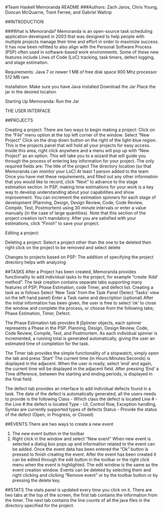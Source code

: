 #Team Haskell Memoranda README
###Authors: Zach Jaros, Chris Young, Duncan McQuarrie, Trent Ferree, and Gabriel Waltrip


##INTRODUCTION

###What is Memoranda?
Memoranda is an open-source task scheduling application developed in 2003 that was designed to help people with multiple projects manage their time and effort in order to maximize success. It has now been refitted to also align with the Personal Software Process (PSP) often used in software-based work environments. Some of these new features include Lines of Code (LoC) tracking, task timers, defect logging, and stage estimation.

Requirements:
Java 7 or newer
1 MB of free disk space
900 Mhz processor
512 MB ram

Installation:
Make sure you have Java installed
Download the Jar
Place the jar in the desired location

Starting Up Memoranda:
Run the Jar

THE USER INTERFACE

##PROJECTS

Creating a project:
There are two ways to begin making a project:
Click on the “File” menu option at the top left corner of the window. Select “New Project”
Click on the drop down button on the right of the light-blue region. This is the projects panel that will hold all your projects for easy access. Inside this area, right click anywhere and a menu will pop up with “New Project” as an option.
This will take you to a wizard that will guide you through the process of entering key information for your project. The only required fields are:
The title of the project
The directory location (so that Memoranda can monitor your LoC)
At least 1 person added to the team
Once you have met these requirements, and filled out any other information that you would like to record, click “Next” to advance to the stage estimation section. In PSP, making time estimations for your work is a key way to develop understanding about your capabilities and show improvement. You can increment the estimation spinners for each stage of development (Planning, Design, Design Review, Code, Code Review, Compile, Test, Postmortem) using 30 minute intervals or enter a value manually (in the case of large quantities). Note that this section of the project creation isn’t mandatory. After you are satisfied with your estimations, click “Finish” to save your project.

Editing a project:


Deleting a project:
Select a project other than the one to be deleted then right click on the project to be removed and select delete

Changes to projects based on PSP:
The addition of specifying the project directory helps with analyzing 

##TASKS
After a Project has been created, Memoranda provides functionality to add individual tasks to the project, for example “create ‘Add’ method”. The task creation contains separate tabs supporting many features of PSP; Phase Estimation, code Timer, and defect list. Creating a task as is follows
Select ‘New Task’ from the Task Panel (Select ‘Tasks’ view on the left hand panel)
Enter a Task name and description (optional)
After the initial information has been given, the user is free to select ‘ok’ to close the window and complete the process, or choose from the following tabs; Phase Estimation, Timer, Defect.

The Phase Estimation tab provides 8 jSpinner objects, each spinner represents a Phase in the PSP. Planning, Design, Design Review, Code, Code Review,  Compile, Test, and Postmortem. As each individual spinner is incremented, a running total is generated automatically, giving the user an estimated time of completion for the task.

The Timer tab provides the simple functionality of a stopwatch, simply open the tab and press ‘Start’ The current time (in Hours:Minutes:Seconds) is displayed in the adjacent. When the user is ready, select ‘end’ and again, the current time will be displayed in the adjacent field. After pressing ‘End’ a Time difference, between the starting and ending periods, is displayed in the final field.

The defect tab provides an interface to add individual defects found in a task. The date of the defect is automatically generated, all the users needs to provide is the following
Class - Which class the defect is located
Line # - the Line # the defect is located
Type - UI, Control flow, Exception handling, Syntax are currently supported types of defects
Status - Provide the status of the defect (Open, in Progress, or Closed)

##EVENTS
There are two ways to create a new event 
1. The new event button in the toolbar
2. Right click in the window and select “New event”
When new event is selected a dialog box pops up and information related to the event can be added. Once the event data has been entered the “Ok” button is pressed to finish creating the event. 
After the event has been created it can be edited through the edit button in the toolbar or the right click menu when the event is highlighted. The edit window is the same as the event creation window. Events can be deleted by selecting them and right clicking and clicking “Remove event” or by the toolbar button or by pressing the delete key.

##STATS
The stats panel is updated every time you click on it. There are two tabs at the top of the screen, the first tab contains the information from the timer. The next tab contains the line counts of all the java files in the directory specified for the project.
